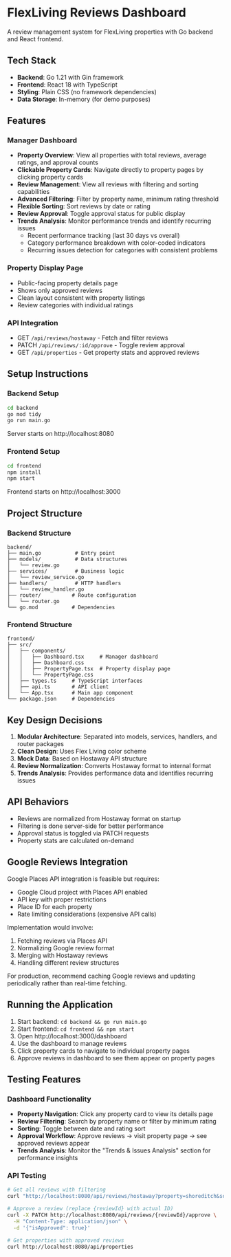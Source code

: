 # FlexLiving Reviews Dashboard

A review management system for FlexLiving properties with Go backend and React frontend.

## Tech Stack

- **Backend**: Go 1.21 with Gin framework
- **Frontend**: React 18 with TypeScript
- **Styling**: Plain CSS (no framework dependencies)
- **Data Storage**: In-memory (for demo purposes)

## Features

### Manager Dashboard
- **Property Overview**: View all properties with total reviews, average ratings, and approval counts
- **Clickable Property Cards**: Navigate directly to property pages by clicking property cards
- **Review Management**: View all reviews with filtering and sorting capabilities
- **Advanced Filtering**: Filter by property name, minimum rating threshold
- **Flexible Sorting**: Sort reviews by date or rating
- **Review Approval**: Toggle approval status for public display
- **Trends Analysis**: Monitor performance trends and identify recurring issues
  - Recent performance tracking (last 30 days vs overall)
  - Category performance breakdown with color-coded indicators
  - Recurring issues detection for categories with consistent problems

### Property Display Page
- Public-facing property details page
- Shows only approved reviews
- Clean layout consistent with property listings
- Review categories with individual ratings

### API Integration
- GET `/api/reviews/hostaway` - Fetch and filter reviews
- PATCH `/api/reviews/:id/approve` - Toggle review approval
- GET `/api/properties` - Get property stats and approved reviews

## Setup Instructions

### Backend Setup
```bash
cd backend
go mod tidy
go run main.go
```
Server starts on http://localhost:8080

### Frontend Setup
```bash
cd frontend
npm install
npm start
```
Frontend starts on http://localhost:3000

## Project Structure

### Backend Structure
```
backend/
├── main.go           # Entry point
├── models/           # Data structures
│   └── review.go
├── services/         # Business logic
│   └── review_service.go
├── handlers/         # HTTP handlers
│   └── review_handler.go
├── router/          # Route configuration
│   └── router.go
└── go.mod           # Dependencies
```

### Frontend Structure
```
frontend/
├── src/
│   ├── components/
│   │   ├── Dashboard.tsx     # Manager dashboard
│   │   ├── Dashboard.css
│   │   ├── PropertyPage.tsx  # Property display page
│   │   └── PropertyPage.css
│   ├── types.ts     # TypeScript interfaces
│   ├── api.ts       # API client
│   └── App.tsx      # Main app component
└── package.json     # Dependencies
```

## Key Design Decisions

1. **Modular Architecture**: Separated into models, services, handlers, and router packages
2. **Clean Design**: Uses Flex Living color scheme 
3. **Mock Data**: Based on Hostaway API structure
4. **Review Normalization**: Converts Hostaway format to internal format
5. **Trends Analysis**: Provides performance data and identifies recurring issues

## API Behaviors

- Reviews are normalized from Hostaway format on startup
- Filtering is done server-side for better performance
- Approval status is toggled via PATCH requests
- Property stats are calculated on-demand

## Google Reviews Integration

Google Places API integration is feasible but requires:
- Google Cloud project with Places API enabled
- API key with proper restrictions
- Place ID for each property
- Rate limiting considerations (expensive API calls)

Implementation would involve:
1. Fetching reviews via Places API
2. Normalizing Google review format
3. Merging with Hostaway reviews
4. Handling different review structures

For production, recommend caching Google reviews and updating periodically rather than real-time fetching.

## Running the Application

1. Start backend: `cd backend && go run main.go`
2. Start frontend: `cd frontend && npm start`  
3. Open http://localhost:3000/dashboard
4. Use the dashboard to manage reviews
5. Click property cards to navigate to individual property pages
6. Approve reviews in dashboard to see them appear on property pages

## Testing Features

### Dashboard Functionality
- **Property Navigation**: Click any property card to view its details page
- **Review Filtering**: Search by property name or filter by minimum rating  
- **Sorting**: Toggle between date and rating sort
- **Approval Workflow**: Approve reviews → visit property page → see approved reviews appear
- **Trends Analysis**: Monitor the "Trends & Issues Analysis" section for performance insights

### API Testing
```bash
# Get all reviews with filtering
curl "http://localhost:8080/api/reviews/hostaway?property=shoreditch&sort=rating&rating=8"

# Approve a review (replace {reviewId} with actual ID)
curl -X PATCH http://localhost:8080/api/reviews/{reviewId}/approve \
  -H "Content-Type: application/json" \
  -d '{"isApproved": true}'

# Get properties with approved reviews
curl http://localhost:8080/api/properties
```